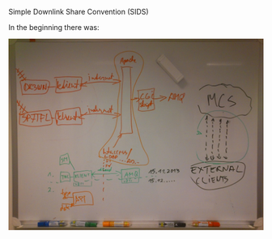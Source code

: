 
Simple Downlink Share Convention (SIDS)

In the beginning there was:

![In the beginning](https://github.com/janvgils/sids/blob/main/images/Brainstorm-session.jpg)
